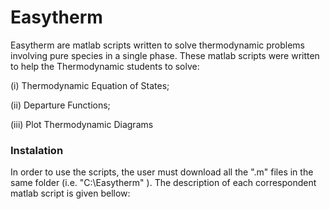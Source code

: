 # Easytherm
Easytherm are matlab scripts written to solve thermodynamic problems involving pure species in a single phase. These matlab scripts were written to help the Thermodynamic students to solve:

(i) Thermodynamic Equation of States;

(ii) Departure Functions;

(iii) Plot Thermodynamic Diagrams

### Instalation

 In order to use the scripts, the user must download all the ".m" files in the same folder (i.e. "C:\Easytherm\" ). The description of each correspondent matlab script is given bellow:
 
 
 
